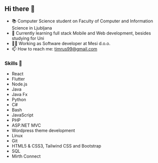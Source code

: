 ## Hi there 👋
- 📚 Computer Science student on Faculty of Computer and Information Science in Ljubljana
- 🌱 Currently learning full stack Mobile and Web development, besides studying for Uni
- 👷‍♂️ Working as Software developer at Mesi d.o.o.
- 📫 How to reach me: timrus99@gmail.com

### Skills 🚀
- React
- Flutter
- Node.js
- Java
- Java Fx
- Python
- C#
- Bash
- JavaScript
- PHP
- ASP.NET MVC
- Wordpress theme development
- Linux
- Git
- HTML5 & CSS3, Tailwind CSS and Bootstrap
- SQL
- Mirth Connect



<!--
**tGitm/tGitm** is a ✨ _special_ ✨ repository because its `README.md` (this file) appears on your GitHub profile.

Here are some ideas to get you started:

- 🔭 I’m currently working on ...
- 🌱 I’m currently learning ...
- 👯 I’m looking to collaborate on ...
- 🤔 I’m looking for help with ...
- 💬 Ask me about ...
- 📫 How to reach me: ...
- 😄 Pronouns: ...
- ⚡ Fun fact: ...
-->
